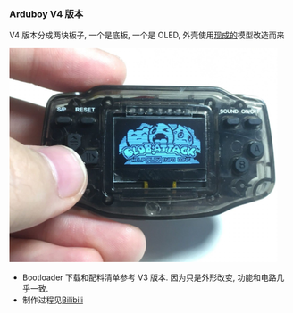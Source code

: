 ### Arduboy V4 版本
V4 版本分成两块板子, 一个是底板, 一个是 OLED, 外壳使用[现成的](https://s.taobao.com/search?q=%E8%BF%B7%E4%BD%A0%E4%BF%84%E7%BD%97%E6%96%AF%E6%96%B9%E5%9D%97&type=p&tmhkh5=&from=sea_1_searchbutton&catId=100&spm=a2141.241046-cn.searchbar.d_2_searchbox)模型改造而来

  <img width="480" src="doc/arduboy4.png"/>
  
* Bootloader 下载和配料清单参考 V3 版本. 因为只是外形改变, 功能和电路几乎一致. 
* 制作过程见[Bilibili](https://www.bilibili.com/video/BV1QK4y1H7EQ)
